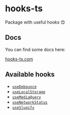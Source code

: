 # hooks-ts

Package with useful hooks 😊

## Docs

You can find some docs here:

[hooks-ts.com](https://hooks-ts.com/)

## Available hooks

- [`useDebounce`](https://hooks-ts.com/docs/useDebounce)
- [`useLocalStorage`](https://hooks-ts.com/docs/useLocalStorage)
- [`useMediaQuery`](https://hooks-ts.com/docs/useMediaQuery)
- [`useNetworkStatus`](https://hooks-ts.com/docs/useNetworkStatus)
- [`useSlugify`](https://hooks-ts.com/docs/useSlugify)
